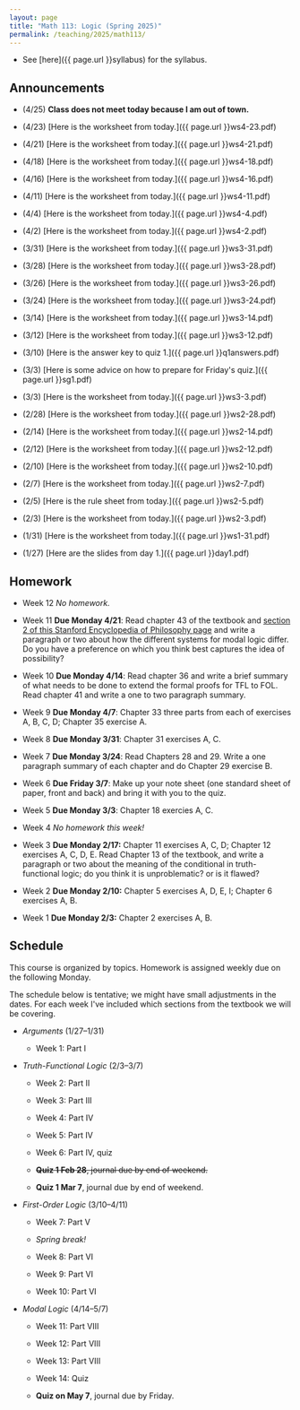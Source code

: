 ```yaml
---
layout: page
title: "Math 113: Logic (Spring 2025)"
permalink: /teaching/2025/math113/
---
```


* See [here]({{ page.url }}syllabus) for the syllabus.


Announcements
-------------

* (4/25) **Class does not meet today because I am out of town.**

* (4/23) [Here is the worksheet from today.]({{ page.url }}ws4-23.pdf)

* (4/21) [Here is the worksheet from today.]({{ page.url }}ws4-21.pdf)

* (4/18) [Here is the worksheet from today.]({{ page.url }}ws4-18.pdf)

* (4/16) [Here is the worksheet from today.]({{ page.url }}ws4-16.pdf)

* (4/11) [Here is the worksheet from today.]({{ page.url }}ws4-11.pdf)

* (4/4) [Here is the worksheet from today.]({{ page.url }}ws4-4.pdf)

* (4/2) [Here is the worksheet from today.]({{ page.url }}ws4-2.pdf)

* (3/31) [Here is the worksheet from today.]({{ page.url }}ws3-31.pdf)

* (3/28) [Here is the worksheet from today.]({{ page.url }}ws3-28.pdf)

* (3/26) [Here is the worksheet from today.]({{ page.url }}ws3-26.pdf)

* (3/24) [Here is the worksheet from today.]({{ page.url }}ws3-24.pdf)

* (3/14) [Here is the worksheet from today.]({{ page.url }}ws3-14.pdf)

* (3/12) [Here is the worksheet from today.]({{ page.url }}ws3-12.pdf)

* (3/10) [Here is the answer key to quiz 1.]({{ page.url }}q1answers.pdf)

* (3/3) [Here is some advice on how to prepare for Friday's quiz.]({{ page.url }}sg1.pdf)

* (3/3) [Here is the worksheet from today.]({{ page.url }}ws3-3.pdf)

* (2/28) [Here is the worksheet from today.]({{ page.url }}ws2-28.pdf)

* (2/14) [Here is the worksheet from today.]({{ page.url }}ws2-14.pdf)

* (2/12) [Here is the worksheet from today.]({{ page.url }}ws2-12.pdf)

* (2/10) [Here is the worksheet from today.]({{ page.url }}ws2-10.pdf)

* (2/7) [Here is the worksheet from today.]({{ page.url }}ws2-7.pdf)

* (2/5) [Here is the rule sheet from today.]({{ page.url }}ws2-5.pdf)

* (2/3) [Here is the worksheet from today.]({{ page.url }}ws2-3.pdf) 

* (1/31) [Here is the worksheet from today.]({{ page.url }}ws1-31.pdf)

* (1/27) [Here are the slides from day 1.]({{ page.url }}day1.pdf)

Homework
--------

* Week 12 *No homework.*

* Week 11 **Due Monday 4/21**: Read chapter 43 of the textbook and [section 2 of this Stanford Encyclopedia of Philosophy page](https://plato.stanford.edu/entries/logic-modal/) and write a paragraph or two about how the different systems for modal logic differ. Do you have a preference on which you think best captures the idea of possibility?

* Week 10 **Due Monday 4/14**: Read chapter 36 and write a brief summary of what needs to be done to extend the formal proofs for TFL to FOL. Read chapter 41 and write a one to two paragraph summary.

* Week 9 **Due Monday 4/7**: Chapter 33 three parts from each of exercises A, B, C, D; Chapter 35 exercise A.

* Week 8 **Due Monday 3/31**: Chapter 31 exercises A, C.

* Week 7 **Due Monday 3/24**: Read Chapters 28 and 29. Write a one paragraph summary of each chapter and do Chapter 29 exercise B.

* Week 6 **Due Friday 3/7**: Make up your note sheet (one standard sheet of paper, front and back) and bring it with you to the quiz.

* Week 5 **Due Monday 3/3**: Chapter 18 exercies A, C.

* Week 4 *No homework this week!*

* Week 3 **Due Monday 2/17:** Chapter 11 exercises A, C, D; Chapter 12 exercises A, C, D, E. Read Chapter 13 of the textbook, and write a paragraph or two about the meaning of the conditional in truth-functional logic; do you think it is unproblematic? or is it flawed?

* Week 2 **Due Monday 2/10:** Chapter 5 exercises A, D, E, I; Chapter 6 exercises A, B.

* Week 1 **Due Monday 2/3:** Chapter 2 exercises A, B.

Schedule
--------

This course is organized by topics. Homework is assigned weekly due on the following Monday.

The schedule below is tentative; we might have small adjustments in the dates. For each week I've included which sections from the textbook we will be covering.

* *Arguments* (1/27–1/31)

    * Week 1: Part I

* *Truth-Functional Logic* (2/3–3/7)
	
    * Week 2: Part II
	
    * Week 3: Part III
	
    * Week 4: Part IV
	
    * Week 5: Part IV

    * Week 6: Part IV, quiz

    * ~~**Quiz 1 Feb 28**, journal due by end of weekend.~~

    * **Quiz 1 Mar 7**, journal due by end of weekend.
	
* *First-Order Logic* (3/10–4/11)

    * Week 7: Part V
	
    * *Spring break!*
	
    * Week 8: Part VI
	
    * Week 9: Part VI
	
    * Week 10: Part VI

* *Modal Logic* (4/14–5/7)

    * Week 11: Part VIII

    * Week 12: Part VIII
	
    * Week 13: Part VIII
	
    * Week 14: Quiz

    * **Quiz on May 7**, journal due by Friday.
	
